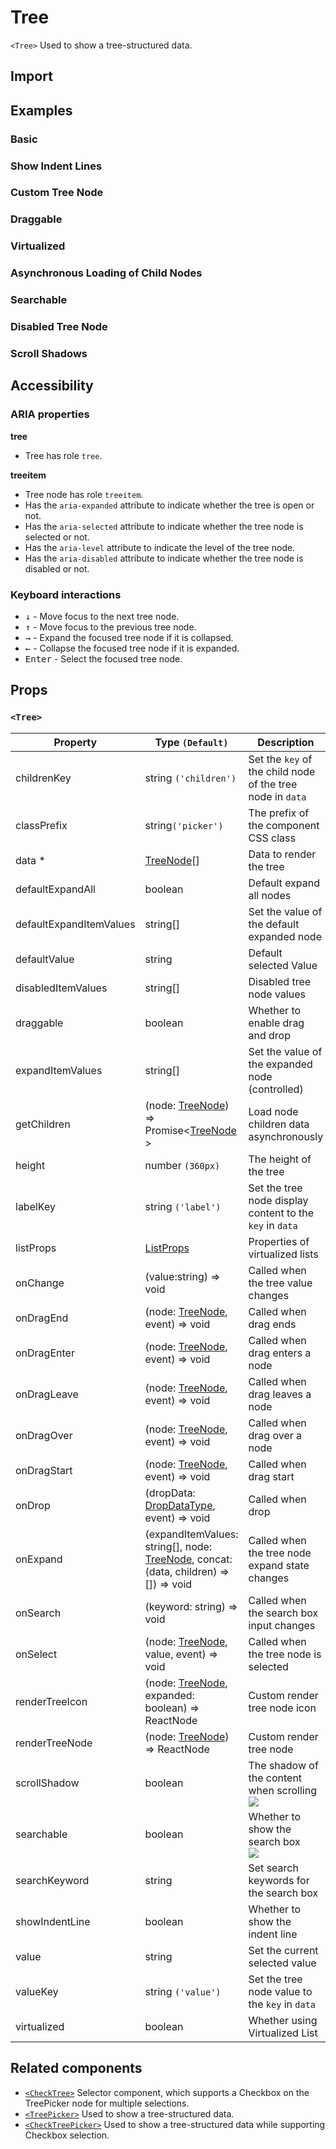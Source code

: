 # Tree

`<Tree>` Used to show a tree-structured data.

## Import

<!--{include:<import-guide>}-->

## Examples

### Basic

<!--{include:`basic.md`}-->

### Show Indent Lines

<!--{include:`show-indent-line.md`}-->

### Custom Tree Node

<!--{include:`custom.md`}-->

### Draggable

<!--{include:`draggable.md`}-->

### Virtualized

<!--{include:`virtualized.md`}-->

### Asynchronous Loading of Child Nodes

<!--{include:`async.md`}-->

### Searchable

<!--{include:`searchable.md`}-->

### Disabled Tree Node

<!--{include:`disabled.md`}-->

### Scroll Shadows

<!--{include:`scroll-shadow.md`}-->

## Accessibility

### ARIA properties

**tree**

- Tree has role `tree`.

**treeitem**

- Tree node has role `treeitem`.
- Has the `aria-expanded` attribute to indicate whether the tree is open or not.
- Has the `aria-selected` attribute to indicate whether the tree node is selected or not.
- Has the `aria-level` attribute to indicate the level of the tree node.
- Has the `aria-disabled` attribute to indicate whether the tree node is disabled or not.

### Keyboard interactions

- <kbd>↓</kbd> - Move focus to the next tree node.
- <kbd>↑</kbd> - Move focus to the previous tree node.
- <kbd>→</kbd> - Expand the focused tree node if it is collapsed.
- <kbd>←</kbd> - Collapse the focused tree node if it is expanded.
- <kbd>Enter</kbd> - Select the focused tree node.

## Props

### `<Tree>`

| Property                | Type `(Default)`                                                                            | Description                                                |
| ----------------------- | ------------------------------------------------------------------------------------------- | ---------------------------------------------------------- |
| childrenKey             | string `('children')`                                                                       | Set the `key` of the child node of the tree node in `data` |
| classPrefix             | string`('picker')`                                                                          | The prefix of the component CSS class                      |
| data \*                 | [TreeNode][node][]                                                                          | Data to render the tree                                    |
| defaultExpandAll        | boolean                                                                                     | Default expand all nodes                                   |
| defaultExpandItemValues | string[]                                                                                    | Set the value of the default expanded node                 |
| defaultValue            | string                                                                                      | Default selected Value                                     |
| disabledItemValues      | string[]                                                                                    | Disabled tree node values                                  |
| draggable               | boolean                                                                                     | Whether to enable drag and drop                            |
| expandItemValues        | string[]                                                                                    | Set the value of the expanded node (controlled)            |
| getChildren             | (node: [TreeNode][node]) => Promise&lt;[TreeNode][node] &gt;                                | Load node children data asynchronously                     |
| height                  | number `(360px)`                                                                            | The height of the tree                                     |
| labelKey                | string `('label')`                                                                          | Set the tree node display content to the `key` in `data`   |
| listProps               | [ListProps][listprops]                                                                      | Properties of virtualized lists                            |
| onChange                | (value:string) => void                                                                      | Called when the tree value changes                         |
| onDragEnd               | (node: [TreeNode][node], event) => void                                                     | Called when drag ends                                      |
| onDragEnter             | (node: [TreeNode][node], event) => void                                                     | Called when drag enters a node                             |
| onDragLeave             | (node: [TreeNode][node], event) => void                                                     | Called when drag leaves a node                             |
| onDragOver              | (node: [TreeNode][node], event) => void                                                     | Called when drag over a node                               |
| onDragStart             | (node: [TreeNode][node], event) => void                                                     | Called when drag start                                     |
| onDrop                  | (dropData: [DropDataType][drop], event) => void                                             | Called when drop                                           |
| onExpand                | (expandItemValues: string[], node: [TreeNode][node], concat:(data, children) => []) => void | Called when the tree node expand state changes             |
| onSearch                | (keyword: string) => void                                                                   | Called when the search box input changes                   |
| onSelect                | (node: [TreeNode][node], value, event) => void                                              | Called when the tree node is selected                      |
| renderTreeIcon          | (node: [TreeNode][node], expanded: boolean) => ReactNode                                    | Custom render tree node icon                               |
| renderTreeNode          | (node: [TreeNode][node]) => ReactNode                                                       | Custom render tree node                                    |
| scrollShadow            | boolean                                                                                     | The shadow of the content when scrolling<br/>![][5.62.0]   |
| searchable              | boolean                                                                                     | Whether to show the search box <br/>![][5.61.0]            |
| searchKeyword           | string                                                                                      | Set search keywords for the search box                     |
| showIndentLine          | boolean                                                                                     | Whether to show the indent line                            |
| value                   | string                                                                                      | Set the current selected value                             |
| valueKey                | string `('value')`                                                                          | Set the tree node value to the `key` in `data`             |
| virtualized             | boolean                                                                                     | Whether using Virtualized List                             |

<!--{include:(_common/types/tree-node.md)}-->
<!--{include:(_common/types/list-props.md)}-->
<!--{include:(components/tree/fragments/drop-data-type.md)}-->

## Related components

- [`<CheckTree>`](/components/check-tree) Selector component, which supports a Checkbox on the TreePicker node for multiple selections.
- [`<TreePicker>`](/components/tree-picker) Used to show a tree-structured data.
- [`<CheckTreePicker>`](/components/check-tree-picker) Used to show a tree-structured data while supporting Checkbox selection.

[listprops]: #code-ts-list-props-code
[node]: #code-ts-tree-node-code
[drop]: #code-ts-drop-data-type-code
[5.61.0]: https://img.shields.io/badge/min-v5.61.0-blue
[5.62.0]: https://img.shields.io/badge/min-v5.62.0-blue
